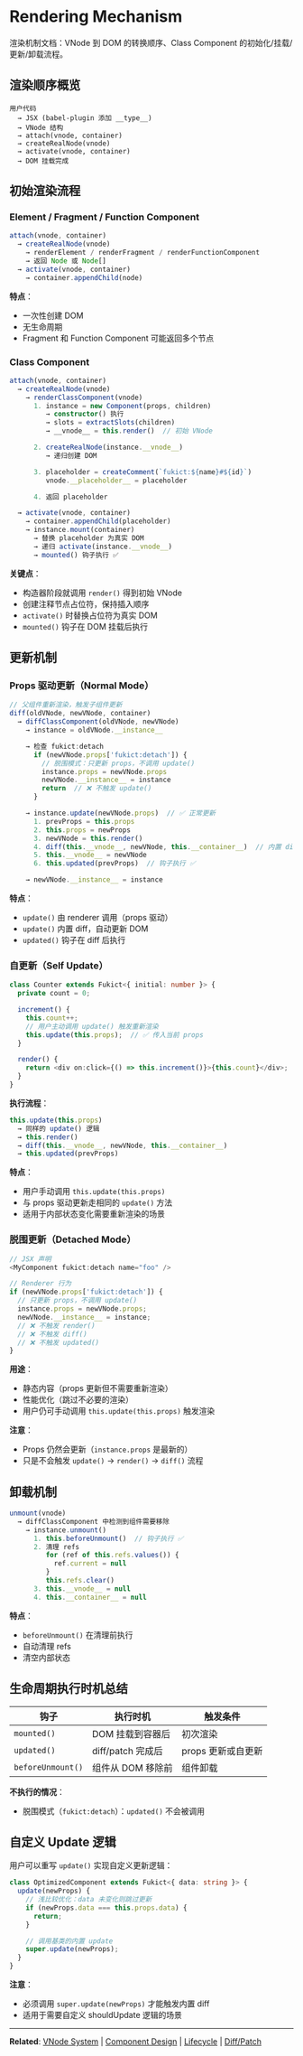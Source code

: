 # Rendering Mechanism

渲染机制文档：VNode 到 DOM 的转换顺序、Class Component 的初始化/挂载/更新/卸载流程。

## 渲染顺序概览

```
用户代码
  → JSX (babel-plugin 添加 __type__)
  → VNode 结构
  → attach(vnode, container)
  → createRealNode(vnode)
  → activate(vnode, container)
  → DOM 挂载完成
```

## 初始渲染流程

### Element / Fragment / Function Component

```typescript
attach(vnode, container)
  → createRealNode(vnode)
    → renderElement / renderFragment / renderFunctionComponent
    → 返回 Node 或 Node[]
  → activate(vnode, container)
    → container.appendChild(node)
```

**特点**：

- 一次性创建 DOM
- 无生命周期
- Fragment 和 Function Component 可能返回多个节点

### Class Component

```typescript
attach(vnode, container)
  → createRealNode(vnode)
    → renderClassComponent(vnode)
      1. instance = new Component(props, children)
         → constructor() 执行
         → slots = extractSlots(children)
         → __vnode__ = this.render()  // 初始 VNode

      2. createRealNode(instance.__vnode__)
         → 递归创建 DOM

      3. placeholder = createComment(`fukict:${name}#${id}`)
         vnode.__placeholder__ = placeholder

      4. 返回 placeholder

  → activate(vnode, container)
    → container.appendChild(placeholder)
    → instance.mount(container)
      → 替换 placeholder 为真实 DOM
      → 递归 activate(instance.__vnode__)
      → mounted() 钩子执行 ✅
```

**关键点**：

- 构造器阶段就调用 `render()` 得到初始 VNode
- 创建注释节点占位符，保持插入顺序
- `activate()` 时替换占位符为真实 DOM
- `mounted()` 钩子在 DOM 挂载后执行

## 更新机制

### Props 驱动更新（Normal Mode）

```typescript
// 父组件重新渲染，触发子组件更新
diff(oldVNode, newVNode, container)
  → diffClassComponent(oldVNode, newVNode)
    → instance = oldVNode.__instance__

    → 检查 fukict:detach
      if (newVNode.props['fukict:detach']) {
        // 脱围模式：只更新 props，不调用 update()
        instance.props = newVNode.props
        newVNode.__instance__ = instance
        return  // ❌ 不触发 update()
      }

    → instance.update(newVNode.props)  // ✅ 正常更新
      1. prevProps = this.props
      2. this.props = newProps
      3. newVNode = this.render()
      4. diff(this.__vnode__, newVNode, this.__container__)  // 内置 diff
      5. this.__vnode__ = newVNode
      6. this.updated(prevProps)  // 钩子执行 ✅

    → newVNode.__instance__ = instance
```

**特点**：

- `update()` 由 renderer 调用（props 驱动）
- `update()` 内置 diff，自动更新 DOM
- `updated()` 钩子在 diff 后执行

### 自更新（Self Update）

```typescript
class Counter extends Fukict<{ initial: number }> {
  private count = 0;

  increment() {
    this.count++;
    // 用户主动调用 update() 触发重新渲染
    this.update(this.props);  // ✅ 传入当前 props
  }

  render() {
    return <div on:click={() => this.increment()}>{this.count}</div>;
  }
}
```

**执行流程**：

```typescript
this.update(this.props)
  → 同样的 update() 逻辑
  → this.render()
  → diff(this.__vnode__, newVNode, this.__container__)
  → this.updated(prevProps)
```

**特点**：

- 用户手动调用 `this.update(this.props)`
- 与 props 驱动更新走相同的 `update()` 方法
- 适用于内部状态变化需要重新渲染的场景

### 脱围更新（Detached Mode）

```typescript
// JSX 声明
<MyComponent fukict:detach name="foo" />

// Renderer 行为
if (newVNode.props['fukict:detach']) {
  // 只更新 props，不调用 update()
  instance.props = newVNode.props;
  newVNode.__instance__ = instance;
  // ❌ 不触发 render()
  // ❌ 不触发 diff()
  // ❌ 不触发 updated()
}
```

**用途**：

- 静态内容（props 更新但不需要重新渲染）
- 性能优化（跳过不必要的渲染）
- 用户仍可手动调用 `this.update(this.props)` 触发渲染

**注意**：

- Props 仍然会更新（`instance.props` 是最新的）
- 只是不会触发 `update()` → `render()` → `diff()` 流程

## 卸载机制

```typescript
unmount(vnode)
  → diffClassComponent 中检测到组件需要移除
    → instance.unmount()
      1. this.beforeUnmount()  // 钩子执行 ✅
      2. 清理 refs
         for (ref of this.refs.values()) {
           ref.current = null
         }
         this.refs.clear()
      3. this.__vnode__ = null
      4. this.__container__ = null
```

**特点**：

- `beforeUnmount()` 在清理前执行
- 自动清理 refs
- 清空内部状态

## 生命周期执行时机总结

| 钩子              | 执行时机          | 触发条件           |
| ----------------- | ----------------- | ------------------ |
| `mounted()`       | DOM 挂载到容器后  | 初次渲染           |
| `updated()`       | diff/patch 完成后 | props 更新或自更新 |
| `beforeUnmount()` | 组件从 DOM 移除前 | 组件卸载           |

**不执行的情况**：

- 脱围模式（`fukict:detach`）：`updated()` 不会被调用

## 自定义 Update 逻辑

用户可以重写 `update()` 实现自定义更新逻辑：

```typescript
class OptimizedComponent extends Fukict<{ data: string }> {
  update(newProps) {
    // 浅比较优化：data 未变化则跳过更新
    if (newProps.data === this.props.data) {
      return;
    }

    // 调用基类的内置 update
    super.update(newProps);
  }
}
```

**注意**：

- 必须调用 `super.update(newProps)` 才能触发内置 diff
- 适用于需要自定义 shouldUpdate 逻辑的场景

---

**Related**: [VNode System](./vnode-system.md) | [Component Design](./component-design.md) | [Lifecycle](./lifecycle.md) | [Diff/Patch](./diff-patch.md)
